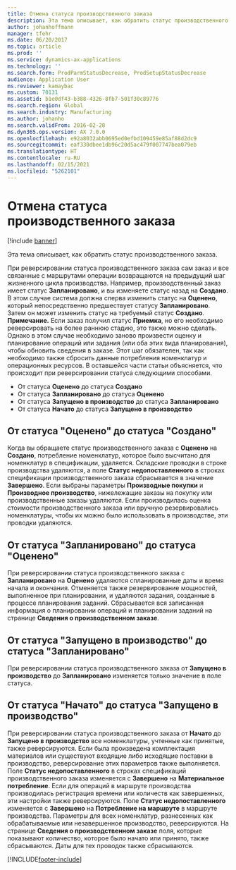 ```yaml
---
title: Отмена статуса производственного заказа
description: Эта тема описывает, как обратить статус производственного заказа.
author: johanhoffmann
manager: tfehr
ms.date: 06/20/2017
ms.topic: article
ms.prod: ''
ms.service: dynamics-ax-applications
ms.technology: ''
ms.search.form: ProdParmStatusDecrease, ProdSetupStatusDecrease
audience: Application User
ms.reviewer: kamaybac
ms.custom: 70131
ms.assetid: b1e0df43-b388-4326-8fb7-501f30c89776
ms.search.region: Global
ms.search.industry: Manufacturing
ms.author: johanho
ms.search.validFrom: 2016-02-28
ms.dyn365.ops.version: AX 7.0.0
ms.openlocfilehash: e92a8032abb0695ed0efbd109459e85af88d2dc9
ms.sourcegitcommit: eaf330dbee1db96c20d5ac479f007747bea079eb
ms.translationtype: HT
ms.contentlocale: ru-RU
ms.lasthandoff: 02/15/2021
ms.locfileid: "5262101"
---
```

# <a name="reverse-the-production-order-status"></a>Отмена статуса производственного заказа

[!include [banner](../includes/banner.md)]

Эта тема описывает, как обратить статус производственного заказа. 

При реверсировании статуса производственного заказа сам заказ и все связанные с маршрутами операции возвращаются на предыдущий шаг жизненного цикла производства. Например, производственный заказ имеет статус **Запланировано**, и вы изменяете статус назад на **Создано**. В этом случае система должна сперва изменить статус на **Оценено**, который непосредственно предшествует статусу **Запланировано**. Затем он может изменить статус на требуемый статус **Создано**. **Примечание.** Если заказ получил статус **Приемка**, но его необходимо реверсировать на более раннюю стадию, это также можно сделать. Однако в этом случае необходимо заново произвести оценку и планирование операций или задания (или оба этих вида планирования), чтобы обновить сведения в заказе. Этот шаг обязателен, так как необходимо также сбросить данные потребления номенклатур и операционных ресурсов. В оставшейся части статьи объясняется, что происходит при реверсировании статуса следующими способами.

-   От статуса **Оценено** до статуса **Создано**
-   От статуса **Запланировано** до статуса **Оценено**
-   От статуса **Запущено в производство** до статуса **Запланировано**
-   От статуса **Начато** до статуса **Запущено в производство**

## <a name="from-estimated-to-created"></a>От статуса "Оценено" до статуса "Создано"
Когда вы обращаете статус производственного заказа с **Оценено** на **Создано**, потребление номенклатур, которое было высчитано для номенклатур в спецификации, удаляется. Складские проводки в строке производства удаляются, а поле **Статус недопоставленного** в строках спецификации производственного заказа сбрасывается в значение **Завершено**. Если выбраны параметры **Производные покупки** и **Производное производство**, нижележащие заказы на покупку или производственные заказы удаляются. Если производилась оценка стоимости производственного заказа или вручную резервировались номенклатуры, чтобы их можно было использовать в производстве, эти проводки удаляются.

## <a name="from-scheduled-to-estimated"></a>От статуса "Запланировано" до статуса "Оценено"
При реверсировании статуса производственного заказа с **Запланировано** на **Оценено** удаляются спланированные даты и время начала и окончания. Отменяется также резервирование мощностей, выполненное при планировании, и удаляются задания, созданные в процессе планирования заданий. Сбрасывается вся записанная информация о планировании операций и планировании заданий на странице **Сведения о производственном заказе**.

## <a name="from-released-to-scheduled"></a>От статуса "Запущено в производство" до статуса "Запланировано"
При реверсировании статуса производственного заказа от **Запущено в производство** до **Запланировано** изменяется только значение в поле статуса.

## <a name="from-started-to-released"></a>От статуса "Начато" до статуса "Запущено в производство"
При реверсировании статуса производственного заказа от **Начато** до **Запущено в производство** все номенклатуры, учтенные как принятые, также реверсируются. Если была произведена комплектация материалов или существуют входящие либо исходящие поставки в производство, реверсирование этих параметров также выполняется. Поле **Статус недопоставленного** в строках спецификаций производственного заказа изменяется с **Завершено** на **Материальное потребление**. Если для операций в маршруте производства производилась регистрация времени или количеств как завершенных, эти настройки также реверсируются. Поле **Статус недопоставленного** изменяется с **Завершено** на **Потребление на маршруте** в маршруте производства. Параметры для всех номенклатур, разнесенных как обрабатываемые или незавершенное производство, реверсируются. На странице **Сведения о производственном заказе** поля, которые показывают количество, которое было начато или принято, также сбрасываются. Даты для тех проводок также сбрасываются.





[!INCLUDE[footer-include](../../includes/footer-banner.md)]